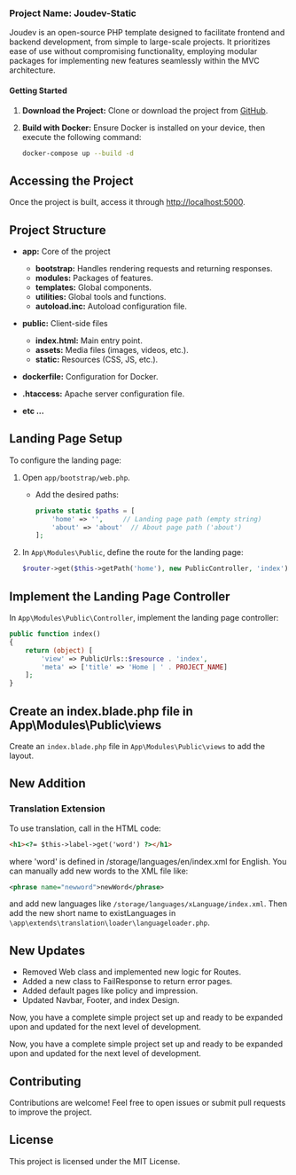 ### Project Name: Joudev-Static

Joudev is an open-source PHP template designed to facilitate frontend and backend development, from simple to large-scale projects. It prioritizes ease of use without compromising functionality, employing modular packages for implementing new features seamlessly within the MVC architecture.

#### Getting Started

1. **Download the Project:**
   Clone or download the project from [GitHub](https://github.com/moaz-sabri/joudev-static.git).

2. **Build with Docker:**
   Ensure Docker is installed on your device, then execute the following command:
   ```bash
   docker-compose up --build -d
   ```

## Accessing the Project

Once the project is built, access it through [http://localhost:5000](http://localhost:5000).

## Project Structure

- **app:** Core of the project

  - **bootstrap:** Handles rendering requests and returning responses.
  - **modules:** Packages of features.
  - **templates:** Global components.
  - **utilities:** Global tools and functions.
  - **autoload.inc:** Autoload configuration file.

- **public:** Client-side files

  - **index.html:** Main entry point.
  - **assets:** Media files (images, videos, etc.).
  - **static:** Resources (CSS, JS, etc.).

- **dockerfile:** Configuration for Docker.
- **.htaccess:** Apache server configuration file.
- **etc ...**

## Landing Page Setup

To configure the landing page:

1. Open `app/bootstrap/web.php`.

   - Add the desired paths:
     ```php
     private static $paths = [
         'home' => '',     // Landing page path (empty string)
         'about' => 'about'  // About page path ('about')
     ];
     ```

2. In `App\Modules\Public`, define the route for the landing page:
   ```php
   $router->get($this->getPath('home'), new PublicController, 'index');
   ```

## Implement the Landing Page Controller

In `App\Modules\Public\Controller`, implement the landing page controller:

```php
public function index()
{
    return (object) [
        'view' => PublicUrls::$resource . 'index',
        'meta' => ['title' => 'Home | ' . PROJECT_NAME]
    ];
}
```

## Create an index.blade.php file in App\Modules\Public\views

Create an `index.blade.php` file in `App\Modules\Public\views` to add the layout.

## New Addition

### Translation Extension

To use translation, call in the HTML code:

```html
<h1><?= $this->label->get('word') ?></h1>
```

where 'word' is defined in /storage/languages/en/index.xml for English. You can manually add new words to the XML file like:

```xml
<phrase name="newword">newWord</phrase>
```

and add new languages like `/storage/languages/xLanguage/index.xml`. Then add the new short name to existLanguages in `\app\extends\translation\loader\languageloader.php`.

## New Updates

- Removed Web class and implemented new logic for Routes.
- Added a new class to FailResponse to return error pages.
- Added default pages like policy and impression.
- Updated Navbar, Footer, and index Design.

Now, you have a complete simple project set up and ready to be expanded upon and updated for the next level of development.

<!-- ___________________________ -->

Now, you have a complete simple project set up and ready to be expanded upon and updated for the next level of development.

## Contributing

Contributions are welcome! Feel free to open issues or submit pull requests to improve the project.

## License

This project is licensed under the MIT License.
